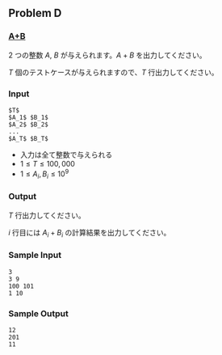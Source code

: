 


## Problem D

### <u>**A+B**</u>

2 つの整数 $A$, $B$ が与えられます。$A + B$ を出力してください。

$T$ 個のテストケースが与えられますので、$T$ 行出力してください。

### Input

```
$T$
$A_1$ $B_1$
$A_2$ $B_2$
...
$A_T$ $B_T$
```

- 入力は全て整数で与えられる
- $1 \leq T \leq 100{,}000$
- $1 \leq A_i, B_i \leq 10^{9}$

### Output

$T$ 行出力してください。

$i$ 行目には $A_i + B_i$ の計算結果を出力してください。


### Sample Input 
```
3
3 9
100 101
1 10
```



### Sample Output 
```
12
201
11
```








